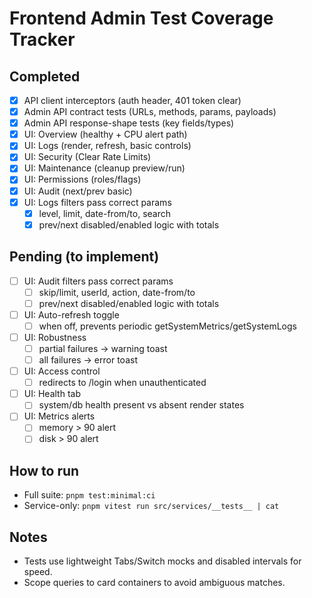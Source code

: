 # Frontend Admin Test Coverage Tracker

## Completed

- [x] API client interceptors (auth header, 401 token clear)
- [x] Admin API contract tests (URLs, methods, params, payloads)
- [x] Admin API response-shape tests (key fields/types)
- [x] UI: Overview (healthy + CPU alert path)
- [x] UI: Logs (render, refresh, basic controls)
- [x] UI: Security (Clear Rate Limits)
- [x] UI: Maintenance (cleanup preview/run)
- [x] UI: Permissions (roles/flags)
- [x] UI: Audit (next/prev basic)
- [x] UI: Logs filters pass correct params
  - [x] level, limit, date-from/to, search
  - [x] prev/next disabled/enabled logic with totals

## Pending (to implement)

- [ ] UI: Audit filters pass correct params
  - [ ] skip/limit, userId, action, date-from/to
  - [ ] prev/next disabled/enabled logic with totals
- [ ] UI: Auto-refresh toggle
  - [ ] when off, prevents periodic getSystemMetrics/getSystemLogs
- [ ] UI: Robustness
  - [ ] partial failures → warning toast
  - [ ] all failures → error toast
- [ ] UI: Access control
  - [ ] redirects to /login when unauthenticated
- [ ] UI: Health tab
  - [ ] system/db health present vs absent render states
- [ ] UI: Metrics alerts
  - [ ] memory > 90 alert
  - [ ] disk > 90 alert

## How to run

- Full suite: `pnpm test:minimal:ci`
- Service-only: `pnpm vitest run src/services/__tests__ | cat`

## Notes

- Tests use lightweight Tabs/Switch mocks and disabled intervals for speed.
- Scope queries to card containers to avoid ambiguous matches.
